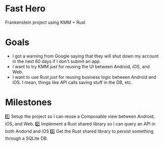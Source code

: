 # Fast Hero
Frankenstein project using KMM + Rust

# Goals
- I got a warning from Google saying that they will shut down my account in the next 60 days if I don't submit an app.
- I want to try KMM _just_ for reusing the UI between Android, iOS, and Web.
- I want to use Rust _just_ for reusing business logic between Android and iOS. I mean, things like API calls saving stuff in the DB, etc.

# Milestones

:one: Setup the project so I can reuse a Composable view between Android, iOS, and Web.
:two: Implement a Rust shared library so I can query an API in both Andorid and iOS
:three: Get the Rust shared library to persist something through a SQLite DB.
